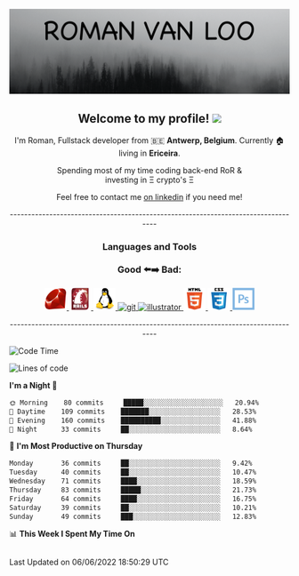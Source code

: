 ![Banner](https://github.com/RomanVanLoo/romanvanloo/blob/master/Artboard-1@4x-8.png)
<h2 align=center> Welcome to my profile! <img src="https://media.giphy.com/media/hvRJCLFzcasrR4ia7z/giphy.gif" width="25px"></h1>

<p align=center>I'm Roman, Fullstack developer from 🇧🇪 <b>Antwerp, Belgium</b>. Currently 🏠living in <b>Ericeira</b>.</p>

<p align=center>Spending most of my time coding back-end RoR &<br>investing in Ξ crypto's Ξ</p>

<p align=center>Feel free to contact me <a href="https://www.linkedin.com/in/roman-van-loo/">on linkedin</a> if you need me! </p>
<p align=center>----------------------------------------------------------------------------------</p>
<!-- Languages + Tools icons -->
<h3 align="center">Languages and Tools<br><br>Good ⬅️➡️  Bad:</h3>
<p align="center"><a href="https://www.ruby-lang.org/en/" target="_blank"> <img src="https://raw.githubusercontent.com/devicons/devicon/master/icons/ruby/ruby-original.svg" alt="ruby" width="40" height="40"/> </a><a href="https://rubyonrails.org" target="_blank"> <img src="https://raw.githubusercontent.com/devicons/devicon/master/icons/rails/rails-original-wordmark.svg" alt="rails" width="40" height="40"/> <a href="https://heroku.com" target="_blank"> </a><a href="https://www.linux.org/" target="_blank"> <img src="https://raw.githubusercontent.com/devicons/devicon/master/icons/linux/linux-original.svg" alt="linux" width="40" height="40"/> </a><a href="https://git-scm.com/" target="_blank"> <img src="https://www.vectorlogo.zone/logos/git-scm/git-scm-icon.svg" alt="git" width="40" height="40"/> </a><a href="https://www.adobe.com/in/products/illustrator.html" target="_blank"> <img src="https://www.vectorlogo.zone/logos/adobe_illustrator/adobe_illustrator-icon.svg" alt="illustrator" width="40" height="40"/> </a><a href="https://www.w3.org/html/" target="_blank"> <img src="https://raw.githubusercontent.com/devicons/devicon/master/icons/html5/html5-original-wordmark.svg" alt="html5" width="40" height="40"/> </a><a href="https://www.w3schools.com/css/" target="_blank"> <img src="https://raw.githubusercontent.com/devicons/devicon/master/icons/css3/css3-original-wordmark.svg" alt="css3" width="40" height="40"/> </a><a href="https://www.photoshop.com/en" target="_blank"> <img src="https://raw.githubusercontent.com/devicons/devicon/master/icons/photoshop/photoshop-line.svg" alt="photoshop" width="40" height="40"/> </a>  </p>
<p align=center>----------------------------------------------------------------------------------</p>
<!-- PROFILE VIEWS, no idea if this will be depressing haha -->
<!-- <p align="center"> <img src="https://komarev.com/ghpvc/?username=romanvanloo&label=Profile%20views&color=0e75b6&style=flat" alt="romanvanloo" /> My road to POPULARITY</p> -->

<!--START_SECTION:waka-->
![Code Time](http://img.shields.io/badge/Code%20Time-0%20secs-blue)

![Lines of code](https://img.shields.io/badge/From%20Hello%20World%20I%27ve%20Written-120%20Thousand%20lines%20of%20code-blue)

**I'm a Night 🦉** 

```text
🌞 Morning    80 commits     █████░░░░░░░░░░░░░░░░░░░░   20.94% 
🌆 Daytime    109 commits    ███████░░░░░░░░░░░░░░░░░░   28.53% 
🌃 Evening    160 commits    ██████████░░░░░░░░░░░░░░░   41.88% 
🌙 Night      33 commits     ██░░░░░░░░░░░░░░░░░░░░░░░   8.64%

```
📅 **I'm Most Productive on Thursday** 

```text
Monday       36 commits     ██░░░░░░░░░░░░░░░░░░░░░░░   9.42% 
Tuesday      40 commits     ██░░░░░░░░░░░░░░░░░░░░░░░   10.47% 
Wednesday    71 commits     ████░░░░░░░░░░░░░░░░░░░░░   18.59% 
Thursday     83 commits     █████░░░░░░░░░░░░░░░░░░░░   21.73% 
Friday       64 commits     ████░░░░░░░░░░░░░░░░░░░░░   16.75% 
Saturday     39 commits     ██░░░░░░░░░░░░░░░░░░░░░░░   10.21% 
Sunday       49 commits     ███░░░░░░░░░░░░░░░░░░░░░░   12.83%

```


📊 **This Week I Spent My Time On** 

```text
```


 Last Updated on 06/06/2022 18:50:29 UTC
<!--END_SECTION:waka-->




<!-- BUY ME A COFFEE -->
<!-- <p><a href="https://www.buymeacoffee.com/romanvl"> <img align="left" src="https://cdn.buymeacoffee.com/buttons/v2/default-yellow.png" height="50" width="210" alt="romanvl" /></a></p><br><br> -->




<!-- Crypto Enthousiast -->
<!-- Ethereum donate address -->



<!-- other logo's -->
 <!-- <a href="https://www.figma.com/" target="_blank"> <img src="https://www.vectorlogo.zone/logos/figma/figma-icon.svg" alt="figma" width="40" height="40"/> </a>  <img src="https://www.vectorlogo.zone/logos/heroku/heroku-icon.svg" alt="heroku" width="40" height="40"/> </a>   <a href="https://developer.mozilla.org/en-US/docs/Web/JavaScript" target="_blank"> <img src="https://raw.githubusercontent.com/devicons/devicon/master/icons/javascript/javascript-original.svg" alt="javascript" width="40" height="40"/> </a>   <a href="https://www.postgresql.org" target="_blank"> <img src="https://raw.githubusercontent.com/devicons/devicon/master/icons/postgresql/postgresql-original-wordmark.svg" alt="postgresql" width="40" height="40"/> </a> <a href="https://postman.com" target="_blank"> <img src="https://www.vectorlogo.zone/logos/getpostman/getpostman-icon.svg" alt="postman" width="40" height="40"/> </a> <a href="https://rubyonrails.org" target="_blank"> <img src="https://raw.githubusercontent.com/devicons/devicon/master/icons/rails/rails-original-wordmark.svg" alt="rails" width="40" height="40"/> </a> -->


<!-- Gitub Stats -->
<!-- Github Streak -->
<!-- <p align=center><img src="https://github-readme-streak-stats.herokuapp.com/?user=romanvanloo&" alt="romanvanloo" /></p> -->

